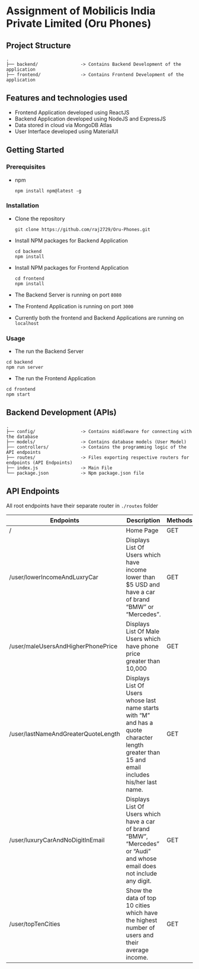 # Assignment of Mobilicis India Private Limited (Oru Phones)

## Project Structure
```
.
├── backend/                -> Contains Backend Development of the application     
├── frontend/               -> Contains Frontend Development of the application
```

## Features and technologies used

- Frontend Application developed using ReactJS
- Backend Application developed using NodeJS and ExpressJS
- Data stored in cloud via MongoDB Atlas
- User Interface developed using MaterialUI

<!-- GETTING STARTED -->

## Getting Started

### Prerequisites

- npm
  ```
  npm install npm@latest -g
  ```

### Installation

- Clone the repository
  ```
  git clone https://github.com/raj2729/Oru-Phones.git
  ```
- Install NPM packages for Backend Application

  ```
  cd backend
  npm install
  ```

- Install NPM packages for Frontend Application

  ```
  cd frontend
  npm install
  ```

- The Backend Server is running on port `8080`
- The Frontend Application is running on port `3000`
- Currently both the frontend and Backend Applications are running on `localhost`

### Usage

- The run the Backend Server 

```
cd backend
npm run server
```
- The run the Frontend Application

```
cd frontend
npm start
```
## Backend Development (APIs)
```
.
├── config/                 -> Contains middleware for connecting with the database
├── models/                 -> Contains database models (User Model)
├── controllers/            -> Contains the programming logic of the API endpoints
├── routes/                 -> Files exporting respective routers for endpoints (API Endpoints)
├── index.js                -> Main File
└── package.json            -> Npm package.json file
```
## API Endpoints
All root endpoints have their separate router in `./routes` folder

|Endpoints              |Description                                                                    |Methods               |
|-----------------------|-------------------------------------------------------------------------------|----------------------|
|/                      |Home Page                                                                      |GET                   |
|/user/lowerIncomeAndLuxryCar                | Displays List Of Users which have income lower than $5 USD and have a car of brand “BMW” or “Mercedes”.                                                        |GET                   |
|/user/maleUsersAndHigherPhonePrice                 | Displays List Of Male Users which have phone price greater than 10,000                                                        |GET                   |
|/user/lastNameAndGreaterQuoteLength                 | Displays List Of Users whose last name starts with “M” and has a quote character length greater than 15 and email includes his/her last name.                                                        |GET                   |
|/user/luxuryCarAndNoDigitInEmail                | Displays List Of Users which have a car of brand “BMW”, “Mercedes” or “Audi” and whose email does not include any digit.                                                        |GET                   |
|/user/topTenCities                | Show the data of top 10 cities which have the highest number of users and their average income.                                                        |GET                   |

